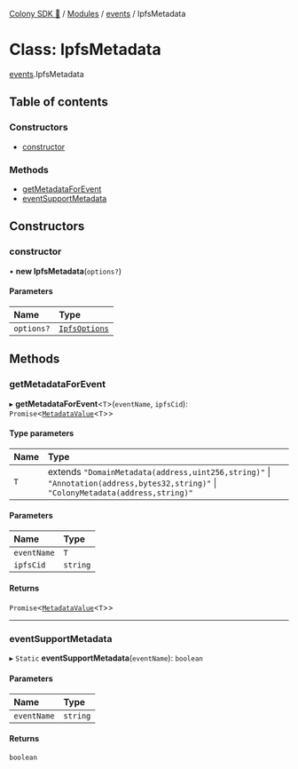 [Colony SDK 🚀](../README.md) / [Modules](../modules.md) / [events](../modules/events.md) / IpfsMetadata

# Class: IpfsMetadata

[events](../modules/events.md).IpfsMetadata

## Table of contents

### Constructors

- [constructor](events.IpfsMetadata.md#constructor)

### Methods

- [getMetadataForEvent](events.IpfsMetadata.md#getmetadataforevent)
- [eventSupportMetadata](events.IpfsMetadata.md#eventsupportmetadata)

## Constructors

### constructor

• **new IpfsMetadata**(`options?`)

#### Parameters

| Name | Type |
| :------ | :------ |
| `options?` | [`IpfsOptions`](../interfaces/events.IpfsOptions.md) |

## Methods

### getMetadataForEvent

▸ **getMetadataForEvent**<`T`\>(`eventName`, `ipfsCid`): `Promise`<[`MetadataValue`](../modules/events.md#metadatavalue)<`T`\>\>

#### Type parameters

| Name | Type |
| :------ | :------ |
| `T` | extends ``"DomainMetadata(address,uint256,string)"`` \| ``"Annotation(address,bytes32,string)"`` \| ``"ColonyMetadata(address,string)"`` |

#### Parameters

| Name | Type |
| :------ | :------ |
| `eventName` | `T` |
| `ipfsCid` | `string` |

#### Returns

`Promise`<[`MetadataValue`](../modules/events.md#metadatavalue)<`T`\>\>

___

### eventSupportMetadata

▸ `Static` **eventSupportMetadata**(`eventName`): `boolean`

#### Parameters

| Name | Type |
| :------ | :------ |
| `eventName` | `string` |

#### Returns

`boolean`
